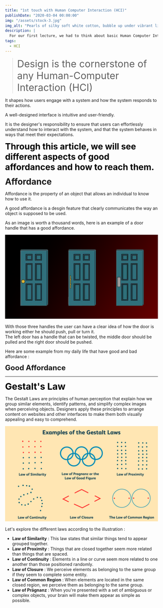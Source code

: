 ```yaml
---
title: "1st touch with Human Computer Interaction (HCI)"
publishDate: "2020-03-04 00:00:00"
img: "/assets/stock-3.jpg"
img_alt: "Pearls of silky soft white cotton, bubble up under vibrant lighting"
description: |
  For our first lecture, we had to think about basic Human Computer Interaction problems.
tags:
  - HCI
---
```


<blockquote>
  <span style="font-size: 32px;">Design is the cornerstone of any Human-Computer Interaction (HCI)</span>
</blockquote>


It shapes how users engage with a system and how the system responds to their actions.

A well-designed interface is intuitive and user-friendly.

It is the designer's responsibility to ensure that users can effortlessly understand how to interact with the system, and that the system behaves in ways that meet their expectations.



<span style="font-size: 28px; color: black;">**Through this article, we will see different aspects of good affordances and how to reach them.**</span>

<span style="font-size: 28px;"> **Affordance** </span>

Affordance is the property of an object that allows an individual to know how to use it.

A good affordance is a desgin feature that clearly communicates the way an object is supposed to be used.

As an image is worth a thousand words, here is an example of a door handle that has a good affordance.

![3 doors with different handles](public/hw1/1-DoorAffordances-768x423.png)

With those three handles the user can have a clear idea of how the door is working either he should push, pull or turn it.  
The left door has a handle that can be twisted, the middle door should be pulled and the right door should be pushed. 

Here are some example from my daily life that have good and bad affordance : 

<span style="font-size: 24px;"> **Good Affordance** </span> 







*** 

<span style="font-size: 30px; color: black;">**Gestalt's Law**</span>

The Gestalt Laws are principles of human perception that explain how we group similar elements, identify patterns, and simplify complex images when perceiving objects. Designers apply these principles to arrange content on websites and other interfaces to make them both visually appealing and easy to comprehend.

![Gestalt's Law](/public/hw1/gestalt-laws-of-perceptual-organization-2795835-01-8f488f3d191048a0bc42e23ff9470042.png)

Let's explore the different laws according to the illustration : 

  * **Law of Similarity** : This law states that similar things tend to appear grouped together. 
  * **Law of Proximity** : Things that are closed together seem more related than things that are spaced. 
  * **Law of Continuity** : Elements in a line or curve seem more related to one another than those positioned randomly.
  * **Law of Closure** : We perceive elements as belonging to the same group if they seem to complete some entity.
  * **Law of Common Region** : When elements are located in the same closed region, we perceive them as belonging to the same group.
  * **Law of Prägnanz** : When you're presented with a set of ambiguous or complex objects, your brain will make them appear as simple as possible.





